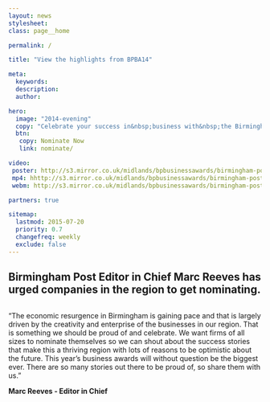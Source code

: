 ```yaml
---
layout: news
stylesheet:
class: page__home

permalink: /

title: "View the highlights from BPBA14"

meta:
  keywords:
  description:
  author:

hero:
  image: "2014-evening"
  copy: "Celebrate your success in&nbsp;business with&nbsp;the Birmingham&nbsp;Post"
  btn:
   copy: Nominate Now
   link: nominate/

video:
 poster: http://s3.mirror.co.uk/midlands/bpbusinessawards/birmingham-post-business-awards-2014.jpg
 mp4: hhttp://s3.mirror.co.uk/midlands/bpbusinessawards/birmingham-post-business-awards-2014.mp4
 webm: http://s3.mirror.co.uk/midlands/bpbusinessawards/birmingham-post-business-awards-2014.webm

partners: true

sitemap:
  lastmod: 2015-07-20
  priority: 0.7
  changefreq: weekly
  exclude: false
---
```


## Birmingham Post Editor in Chief Marc Reeves has urged companies in the region to get nominating.

<img class="alignright sizemedium image" src="{{ site.media }}/judges/judge_marc-reeves.jpg" alt="">

&ldquo;The economic resurgence in Birmingham is gaining pace and that is largely driven by the creativity and enterprise of the businesses in our region. That is something we should be proud of and celebrate.
We want firms of all sizes to nominate themselves so we can shout about the success stories that make this a thriving region with lots of reasons to be optimistic about the future.
This year&rsquo;s business awards will without question be the biggest ever. There are so many stories out there to be proud of, so share them with us.&rdquo;

**Marc Reeves - Editor in Chief**

